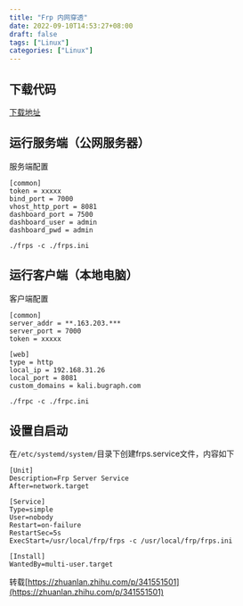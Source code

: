 ```yaml
---
title: "Frp 内网穿透"
date: 2022-09-10T14:53:27+08:00
draft: false
tags: ["Linux"]
categories: ["Linux"]
---
```


## 下载代码
[下载地址](https://github.com/fatedier/frp/releases)

## 运行服务端（公网服务器）

服务端配置

```
[common]
token = xxxxx
bind_port = 7000
vhost_http_port = 8081
dashboard_port = 7500
dashboard_user = admin
dashboard_pwd = admin
```

```
./frps -c ./frps.ini
```

## 运行客户端（本地电脑）

客户端配置

```
[common]
server_addr = **.163.203.***
server_port = 7000
token = xxxxx

[web]
type = http
local_ip = 192.168.31.26
local_port = 8081
custom_domains = kali.bugraph.com
```

```
./frpc -c ./frpc.ini
```

## 设置自启动
在`/etc/systemd/system/`目录下创建frps.service文件，内容如下

```
[Unit]
Description=Frp Server Service
After=network.target

[Service]
Type=simple
User=nobody
Restart=on-failure
RestartSec=5s
ExecStart=/usr/local/frp/frps -c /usr/local/frp/frps.ini

[Install]
WantedBy=multi-user.target
```


转载[https://zhuanlan.zhihu.com/p/341551501](https://zhuanlan.zhihu.com/p/341551501)